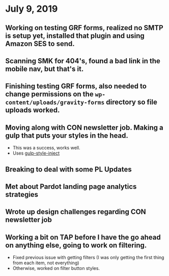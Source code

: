 # July 9, 2019

## Working on testing GRF forms, realized no SMTP is setup yet, installed that plugin and using Amazon SES to send.

## Scanning SMK for 404's, found a bad link in the mobile nav, but that's it.

## Finishing testing GRF forms, also needed to change permissions on the `wp-content/uploads/gravity-forms` directory so file uploads worked.

## Moving along with CON newsletter job. Making a gulp that puts your styles in the head.
- This was a success, works well. 
- Uses [gulp-style-inject](https://www.npmjs.com/package/gulp-style-inject)

## Breaking to deal with some PL Updates

## Met about Pardot landing page analytics strategies

## Wrote up design challenges regarding CON newsletter job

## Working a bit on TAP before I have the go ahead on anything else, going to work on filtering. 
- Fixed previous issue with getting filters (I was only getting the first thing from each item, not everything)
- Otherwise, worked on filter button styles.